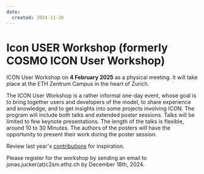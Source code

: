 ```yaml
---
date:
  created: 2024-11-26
---
```


# Icon USER Workshop (formerly COSMO ICON User Workshop)


ICON User Workshop on **4 February 2025** as a physical meeting. It will take place at the ETH Zentrum Campus in the heart of Zurich.
 
The ICON User Workshop is a rather informal one-day event, whose goal is to bring together users and developers of the model, to share experience and knowledge, and to get insights into some projects involving ICON. The program will include both talks and extended poster sessions. Talks will be limited to few keynote presentations.
The length of the talks is flexible, around 10 to 30 Minutes. The authors of the posters will have the opportunity to present their work during the poster session.

Review last year's [contributions](https://c2sm.github.io/events/CIUW/2024/) for inspiration.
 
Please register for the workshop by sending an email to jonas.jucker(at)c2sm.ethz.ch by December 18th, 2024.
